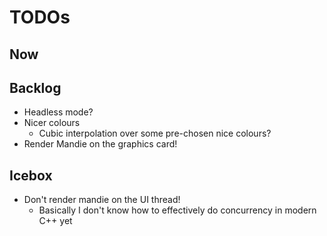 # TODOs

## Now

## Backlog
- Headless mode?
- Nicer colours
  - Cubic interpolation over some pre-chosen nice colours?
- Render Mandie on the graphics card!

## Icebox
- Don't render mandie on the UI thread!
  - Basically I don't know how to effectively do concurrency in modern C++ yet
